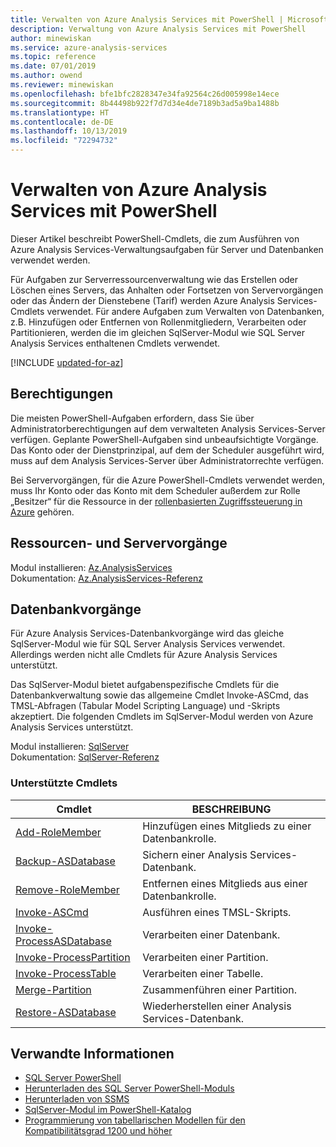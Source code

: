 ```yaml
---
title: Verwalten von Azure Analysis Services mit PowerShell | Microsoft-Dokumentation
description: Verwaltung von Azure Analysis Services mit PowerShell
author: minewiskan
ms.service: azure-analysis-services
ms.topic: reference
ms.date: 07/01/2019
ms.author: owend
ms.reviewer: minewiskan
ms.openlocfilehash: bfe1bfc2828347e34fa92564c26d005998e14ece
ms.sourcegitcommit: 8b44498b922f7d7d34e4de7189b3ad5a9ba1488b
ms.translationtype: HT
ms.contentlocale: de-DE
ms.lasthandoff: 10/13/2019
ms.locfileid: "72294732"
---
```

# <a name="manage-azure-analysis-services-with-powershell"></a>Verwalten von Azure Analysis Services mit PowerShell

Dieser Artikel beschreibt PowerShell-Cmdlets, die zum Ausführen von Azure Analysis Services-Verwaltungsaufgaben für Server und Datenbanken verwendet werden. 

Für Aufgaben zur Serverressourcenverwaltung wie das Erstellen oder Löschen eines Servers, das Anhalten oder Fortsetzen von Servervorgängen oder das Ändern der Dienstebene (Tarif) werden Azure Analysis Services-Cmdlets verwendet. Für andere Aufgaben zum Verwalten von Datenbanken, z.B. Hinzufügen oder Entfernen von Rollenmitgliedern, Verarbeiten oder Partitionieren, werden die im gleichen SqlServer-Modul wie SQL Server Analysis Services enthaltenen Cmdlets verwendet.

[!INCLUDE [updated-for-az](../../includes/updated-for-az.md)]

## <a name="permissions"></a>Berechtigungen

Die meisten PowerShell-Aufgaben erfordern, dass Sie über Administratorberechtigungen auf dem verwalteten Analysis Services-Server verfügen. Geplante PowerShell-Aufgaben sind unbeaufsichtigte Vorgänge. Das Konto oder der Dienstprinzipal, auf dem der Scheduler ausgeführt wird, muss auf dem Analysis Services-Server über Administratorrechte verfügen. 

Bei Servervorgängen, für die Azure PowerShell-Cmdlets verwendet werden, muss Ihr Konto oder das Konto mit dem Scheduler außerdem zur Rolle „Besitzer“ für die Ressource in der [rollenbasierten Zugriffssteuerung in Azure](../role-based-access-control/overview.md) gehören. 

## <a name="resource-and-server-operations"></a>Ressourcen- und Servervorgänge 

Modul installieren: [Az.AnalysisServices](https://www.powershellgallery.com/packages/Az.AnalysisServices)   
Dokumentation: [Az.AnalysisServices-Referenz](/powershell/module/az.analysisservices)

## <a name="database-operations"></a>Datenbankvorgänge

Für Azure Analysis Services-Datenbankvorgänge wird das gleiche SqlServer-Modul wie für SQL Server Analysis Services verwendet. Allerdings werden nicht alle Cmdlets für Azure Analysis Services unterstützt. 

Das SqlServer-Modul bietet aufgabenspezifische Cmdlets für die Datenbankverwaltung sowie das allgemeine Cmdlet Invoke-ASCmd, das TMSL-Abfragen (Tabular Model Scripting Language) und -Skripts akzeptiert. Die folgenden Cmdlets im SqlServer-Modul werden von Azure Analysis Services unterstützt.

Modul installieren: [SqlServer](https://www.powershellgallery.com/packages/SqlServer)   
Dokumentation: [SqlServer-Referenz](/powershell/module/sqlserver)

### <a name="supported-cmdlets"></a>Unterstützte Cmdlets

|Cmdlet|BESCHREIBUNG|
|------------|-----------------| 
|[Add-RoleMember](https://docs.microsoft.com/powershell/module/sqlserver/Add-RoleMember)|Hinzufügen eines Mitglieds zu einer Datenbankrolle.| 
|[Backup-ASDatabase](https://docs.microsoft.com/powershell/module/sqlserver/backup-asdatabase)|Sichern einer Analysis Services-Datenbank.|  
|[Remove-RoleMember](https://docs.microsoft.com/powershell/module/sqlserver/remove-rolemember)|Entfernen eines Mitglieds aus einer Datenbankrolle.|   
|[Invoke-ASCmd](https://docs.microsoft.com/powershell/module/sqlserver/invoke-ascmd)|Ausführen eines TMSL-Skripts.|
|[Invoke-ProcessASDatabase](https://docs.microsoft.com/powershell/module/sqlserver/invoke-processasdatabase)|Verarbeiten einer Datenbank.|  
|[Invoke-ProcessPartition](https://docs.microsoft.com/powershell/module/sqlserver/invoke-processpartition)|Verarbeiten einer Partition.| 
|[Invoke-ProcessTable](https://docs.microsoft.com/powershell/module/sqlserver/invoke-processtable)|Verarbeiten einer Tabelle.|  
|[Merge-Partition](https://docs.microsoft.com/powershell/module/sqlserver/merge-partition)|Zusammenführen einer Partition.|  
|[Restore-ASDatabase](https://docs.microsoft.com/powershell/module/sqlserver/restore-asdatabase)|Wiederherstellen einer Analysis Services-Datenbank.| 
  

## <a name="related-information"></a>Verwandte Informationen

* [SQL Server PowerShell](https://docs.microsoft.com/sql/powershell/sql-server-powershell)      
* [Herunterladen des SQL Server PowerShell-Moduls](https://docs.microsoft.com/sql/ssms/download-sql-server-ps-module)   
* [Herunterladen von SSMS](https://docs.microsoft.com/sql/ssms/download-sql-server-management-studio-ssms)   
* [SqlServer-Modul im PowerShell-Katalog](https://www.powershellgallery.com/packages/SqlServer)    
* [Programmierung von tabellarischen Modellen für den Kompatibilitätsgrad 1200 und höher](https://docs.microsoft.com/analysis-services/tabular-model-programming-compatibility-level-1200/tabular-model-programming-for-compatibility-level-1200)
